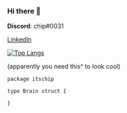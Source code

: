 ### Hi there 👋

**Discord**: chip#0031

[LinkedIn](https://www.linkedin.com/in/christopher-gjelten-90b48314a/)


[![Top Langs](https://github-readme-stats-git-masterrstaa-rickstaa.vercel.app/api/top-langs/?username=itschip&layout=compact&langs_count=10)](https://github.com/anuraghazra/github-readme-stats)

(apparently you need this^ to look cool)

```golang
package itschip

type Brain struct {

}
```
